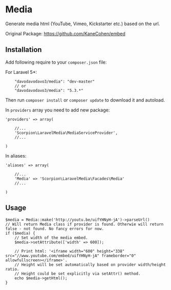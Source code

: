 # Media

Generate media html (YouTube, Vimeo, Kickstarter etc.) based on the url.

Original Package: https://github.com/KaneCohen/embed

## Installation

Add following require to your `composer.json` file:

For Laravel 5*:

~~~
    "davodavodavo3/media": "dev-master"
    // or
    "davodavodavo3/media": "5.3.*"
~~~

Then run `composer install` or `composer update` to download it and autoload.

In `providers` array you need to add new package:

~~~
'providers' => array(

	//...
	'Scorpion\LaravelMedia\MediaServiceProvider',
	//...

)
~~~

In aliases:

~~~
'aliases' => array(

	//...
	'Media' => 'Scorpion\LaravelMedia\Facades\Media'
	//...

)
~~~

## Usage

~~~
$media = Media::make('http://youtu.be/uifYHNyH-jA')->parseUrl()
// Will return Media class if provider is found. Otherwie will return false - not found. No fancy errors for now.
if ($media) {
	// Set width of the media embed.
	$media->setAttribute(['width' => 600]);

	// Print html: '<iframe width="600" height="338" src="//www.youtube.com/embed/uifYHNyH-jA" frameborder="0" allowfullscreen></iframe>'.
	// Height will be set automatically based on provider width/height ratio.
	// Height could be set explicitly via setAttr() method.
	echo $media->getHtml();
}
~~~
